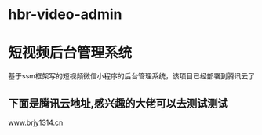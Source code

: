 # hbr-video-admin
短视频后台管理系统
====
基于ssm框架写的短视频微信小程序的后台管理系统，该项目已经部署到腾讯云了

下面是腾讯云地址,感兴趣的大佬可以去测试测试
------
www.brjy1314.cn
